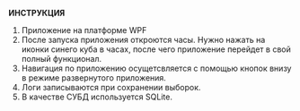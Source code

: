 **ИНСТРУКЦИЯ**
1. Приложение на платформе WPF 
2. После запуска приложения откроются часы. Нужно нажать на иконки синего куба в часах, после чего приложение перейдет в свой полный функционал.
3. Навигация по приложению осущетсвляется с помощью кнопок внизу в режиме развернутого приложения. 
4. Логи записываются при сохранении выборок.
5. В качестве СУБД используется SQLite.
